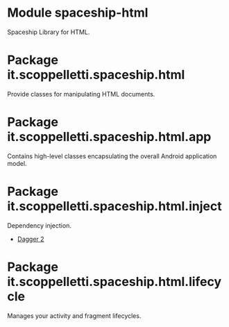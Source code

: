 # Module spaceship-html

Spaceship Library for HTML.

# Package it.scoppelletti.spaceship.html

Provide classes for manipulating HTML documents.

# Package it.scoppelletti.spaceship.html.app

Contains high-level classes encapsulating the overall Android application model.

# Package it.scoppelletti.spaceship.html.inject

Dependency injection.

* [Dagger 2](http://google.github.io/dagger)

# Package it.scoppelletti.spaceship.html.lifecycle

Manages your activity and fragment lifecycles.
